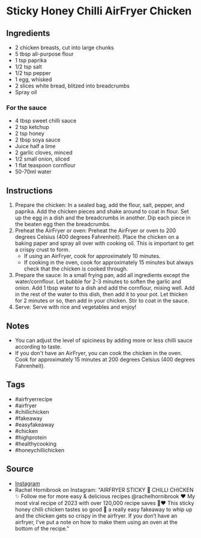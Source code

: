  # Sticky Honey Chilli AirFryer Chicken

## Ingredients

- 2 chicken breasts, cut into large chunks
- 5 tbsp all-purpose flour
- 1 tsp paprika
- 1/2 tsp salt
- 1/2 tsp pepper
- 1 egg, whisked
- 2 slices white bread, blitzed into breadcrumbs
- Spray oil

### For the sauce

- 4 tbsp sweet chilli sauce
- 2 tsp ketchup
- 2 tsp honey
- 2 tbsp soya sauce
- Juice half a lime
- 2 garlic cloves, minced
- 1/2 small onion, sliced
- 1 flat teaspoon cornflour
- 50-70ml water

## Instructions

1. Prepare the chicken: In a sealed bag, add the flour, salt, pepper, and paprika. Add the chicken pieces and shake around to coat in flour. Set up the egg in a dish and the breadcrumbs in another. Dip each piece in the beaten egg then the breadcrumbs.
2. Preheat the AirFryer or oven: Preheat the AirFryer or oven to 200 degrees Celsius (400 degrees Fahrenheit). Place the chicken on a baking paper and spray all over with cooking oil. This is important to get a crispy crust to form.
   - If using an AirFryer, cook for approximately 10 minutes.
   - If cooking in the oven, cook for approximately 15 minutes but always check that the chicken is cooked through.
3. Prepare the sauce: In a small frying pan, add all ingredients except the water/cornflour. Let bubble for 2-3 minutes to soften the garlic and onion. Add 1 tbsp water to a dish and add the cornflour, mixing well. Add in the rest of the water to this dish, then add it to your pot. Let thicken for 2 minutes or so, then add in your chicken. Stir to coat in the sauce.
4. Serve: Serve with rice and vegetables and enjoy!

## Notes

- You can adjust the level of spiciness by adding more or less chilli sauce according to taste.
- If you don't have an AirFryer, you can cook the chicken in the oven. Cook for approximately 15 minutes at 200 degrees Celsius (400 degrees Fahrenheit).

## Tags

- #airfryerrecipe
- #airfryer
- #chillichicken
- #fakeaway
- #easyfakeaway
- #chicken
- #highprotein
- #healthycooking
- #honeychillichicken

## Source

- [Instagram](https://www.instagram.com/p/C2X99pfrDoc)
- Rachel Hornibrook on Instagram: "AIRFRYER STICKY 🍯 CHILLI CHICKEN ✨ Follow me for more easy & delicious recipes @rachelhornibrook ❤️ My most viral recipe of 2023 with over 120,000 recipe saves 🥹❤️ This sticky honey chilli chicken tastes so good 🤤 a really easy fakeaway to whip up and the chicken gets so crispy in the airfryer. If you don’t have an airfryer, I’ve put a note on how to make them using an oven at the bottom of the recipe."